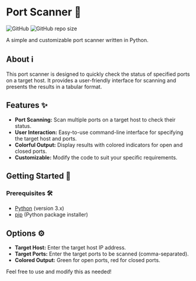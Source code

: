 # Port Scanner 🚀

![GitHub](https://img.shields.io/github/license/Joe-Development/PortScanner)
![GitHub repo size](https://img.shields.io/github/repo-size/Joe-Development/PortScanner)

A simple and customizable port scanner written in Python.

## About ℹ️

This port scanner is designed to quickly check the status of specified ports on a target host. It provides a user-friendly interface for scanning and presents the results in a tabular format.

## Features ✨

- **Port Scanning:** Scan multiple ports on a target host to check their status.
- **User Interaction:** Easy-to-use command-line interface for specifying the target host and ports.
- **Colorful Output:** Display results with colored indicators for open and closed ports.
- **Customizable:** Modify the code to suit your specific requirements.

## Getting Started 🚀

### Prerequisites 🛠️

- [Python](https://www.python.org/) (version 3.x)
- [pip](https://pip.pypa.io/) (Python package installer)

## Options ⚙️

- **Target Host:** Enter the target host IP address.
- **Target Ports:** Enter the target ports to be scanned (comma-separated).
- **Colored Output:** Green for open ports, red for closed ports.

Feel free to use and modify this as needed!

